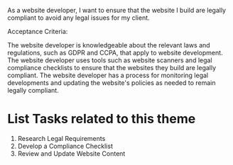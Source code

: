 As a website developer, I want to ensure that the website I build are legally compliant to avoid any legal
issues for my client.


Acceptance Criteria:

The website developer is knowledgeable about the relevant laws and regulations, such as GDPR and CCPA, that apply to 
website development.
The website developer uses tools such as website scanners and legal compliance checklists to ensure that the websites 
they build are legally compliant.
The website developer has a process for monitoring legal developments and updating the website's policies as needed to
remain legally compliant.


# List Tasks related to this theme
1. Research Legal Requirements
2. Develop a Compliance Checklist
3. Review and Update Website Content